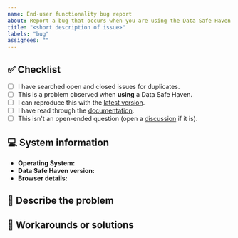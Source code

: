 ```yaml
---
name: End-user functionality bug report
about: Report a bug that occurs when you are using the Data Safe Haven
title: "<short description of issue>"
labels: "bug"
assignees: ""
---
```


## :white_check_mark: Checklist

<!--
Before reporting a problem please check the following. Replace the empty checkboxes [ ] below with checked ones [x] accordingly.
-->

- [ ] I have searched open and closed issues for duplicates.
- [ ] This is a problem observed when **using** a Data Safe Haven.
- [ ] I can reproduce this with the [latest version](https://github.com/alan-turing-institute/data-safe-haven/releases).
- [ ] I have read through the [documentation](https://alan-turing-institute.github.io/data-safe-haven/).
- [ ] This isn't an open-ended question (open a [discussion](https://github.com/alan-turing-institute/data-safe-haven/discussions) if it is).

## :computer: System information

- **Operating System:** <!-- Which operating system you are using: Windows, Linux, macOS etc. -->
- **Data Safe Haven version:** <!-- Which version of the Data Safe Haven you are using: 3.0.0, 3.1.1 etc. If this is on a branch use `branch name @ 7-letter commit-id` -->
- **Browser details:** <!-- Which browser are you using? Which version of that browser? -->

## :no_entry_sign: Describe the problem

<!--
What happens now and (if relevant) an explanation of why this is incorrect

Optionally include specific tasks (if any) in the order in which they need to be done.
- [ ] Task 1
- [ ] Task 2
- [ ] Task 3

Include a clear and concise description of what the behaviour should be when this issue is closed if this is not obvious.
-->

## :steam_locomotive: Workarounds or solutions

<!--
OPTIONAL: Do you have any ideas about how to fix the problem or work around it?
-->
